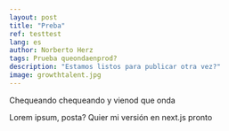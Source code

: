 ```yaml
---
layout: post
title: "Preba"
ref: testtest
lang: es
author: Norberto Herz
tags: Prueba queondaenprod?
description: "Estamos listos para publicar otra vez?"
image: growthtalent.jpg
---
```


Chequeando chequeando y vienod que onda

<!--MORE-->

Lorem ipsum, posta? Quier mi versión en next.js pronto